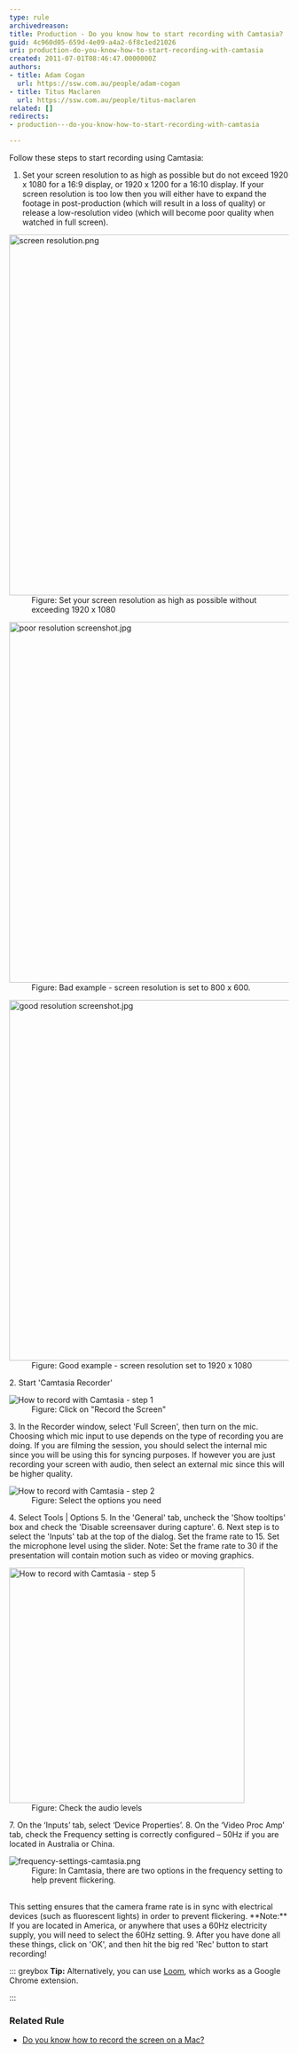 ```yaml
---
type: rule
archivedreason: 
title: Production - Do you know how to start recording with Camtasia?
guid: 4c960d05-659d-4e09-a4a2-6f8c1ed21026
uri: production-do-you-know-how-to-start-recording-with-camtasia
created: 2011-07-01T08:46:47.0000000Z
authors:
- title: Adam Cogan
  url: https://ssw.com.au/people/adam-cogan
- title: Titus Maclaren
  url: https://ssw.com.au/people/titus-maclaren
related: []
redirects:
- production---do-you-know-how-to-start-recording-with-camtasia

---
```


Follow these steps to start recording using Camtasia: 

<!--endintro-->

1. Set your screen resolution to as high as possible but do not exceed 1920 x 1080 for a 16:9 display, or 1920 x 1200 for a 16:10 display. If your screen resolution is too low then you will either have to expand the footage in post-production (which will result in a loss of quality) or release a low-resolution video (which will become poor quality when watched in full screen).
<dl class="image"><dt> 
         <img alt="screen resolution.png" src="screen resolution.png" style="width:650px;"> 
         <br>
      </dt><dd>Figure: Set your screen resolution as high as possible without exceeding 1920 x 1080</dd></dl><dl class="badImage"><dt> 
         <img alt="poor resolution screenshot.jpg" src="poor resolution screenshot.jpg" style="width:650px;"> 
      </dt><dd>Figure: Bad example - screen resolution is set to 800 x 600.</dd></dl><dl class="goodImage"><dt> 
         <img alt="good resolution screenshot.jpg" src="good resolution screenshot.jpg" style="width:650px;"> 
      </dt><dd>Figure: Good example - screen resolution set to 1920 x 1080</dd></dl>2. Start 'Camtasia Recorder' <br>      <dl class="image"><dt> 
            <img alt="How to record with Camtasia - step 1" src="record-camtasia-1.jpg"> 
         </dt><dd>Figure: Click on "Record the Screen"</dd></dl>
3. In the Recorder window, select 'Full Screen', then turn on the mic. Choosing which mic input to use depends on the type of recording you are doing. If you are filming the session, you should select the internal mic since you will be using this for syncing purposes. If however you are just recording your screen with audio, then select an external mic since this will be higher quality. <br>      <dl class="image"><dt> 
            <img alt="How to record with Camtasia - step 2" src="record-camtasia-2.jpg"> 
         </dt><dd>Figure: Select the options you need</dd></dl>
4. Select Tools | Options
5. In the 'General' tab, uncheck the 'Show tooltips' box and check the 'Disable screensaver during capture'.
6. Next step is to select the 'Inputs' tab at the top of the dialog. Set the frame rate to 15. Set the microphone level using the slider. Note: Set the frame rate to 30 if the presentation will contain motion such as video or moving graphics.
<dl class="image"><dt> 
         <img alt="How to record with Camtasia - step 5" src="record-camtasia-3.jpg" style="width:424px;"> 
      </dt><dd>Figure: Check the audio levels</dd></dl>7. On the ‘Inputs’ tab, select ‘Device Properties’.
8. On the ‘Video Proc Amp’ tab, check the Frequency setting is correctly configured – 50Hz if you are located in Australia or China.<br>   <dl class="image"><dt><img src="frequency-settings-camtasia.png" alt="frequency-settings-camtasia.png"></dt><dd>Figure: In Camtasia, there are two options in the frequency setting to help prevent flickering.</dd></dl><br>   This setting ensures that the camera frame rate is in sync with electrical devices (such as fluorescent lights) in order to prevent flickering.
 **Note:** If you are located in America, or anywhere that uses a 60Hz electricity supply, you will need to select the 60Hz setting.
9. After you have done all these things, click on 'OK', and then hit the big red 'Rec' button to start recording!



::: greybox
**Tip:** Alternatively, you can use     [Loom](https://www.useloom.com/), which works as a Google Chrome extension.     

:::


### Related Rule


* [Do you know how to record the screen on a Mac?](/do-you-know-how-to-record-the-screen-on-a-mac)
